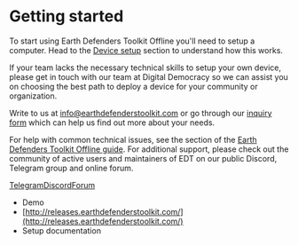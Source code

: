 # Getting started

To start using Earth Defenders Toolkit Offline you'll need to setup a computer. Head to the [Device setup](https://app.gitbook.com/o/-M-REAqni3AWTbFjPye3/s/QezzY4k6FoxghGoX9f5G/\~/changes/7/device-setup/introduction) section to understand how this works.

If your team lacks the necessary technical skills to setup your own device, please get in touch with our team at Digital Democracy so we can assist you on choosing the best path to deploy a device for your community or organization.

Write to us at [info@earthdefenderstoolkit.com](mailto:info@earthdefenderstoolkit.com) or go through our [inquiry form](https://forms.gle/uvK5cZQPi4YQCof67) which can help us find out more about your needs.

For help with common technical issues, see the section of the [Earth Defenders Toolkit Offline guide](http://demo.earthdefenderstoolkit.com:8086/). For additional support, please check out the community of active users and maintainers of EDT on our public Discord, Telegram group and online forum.

[Telegram](https://t.me/+3t9fPkrkg4oxNjU5)[Discord](https://discord.gg/ZDPWMyQP)[Forum](https://forum.earthdefenderstoolkit.com/)

* Demo
* [http://releases.earthdefenderstoolkit.com/](http://releases.earthdefenderstoolkit.com/)
* Setup documentation

